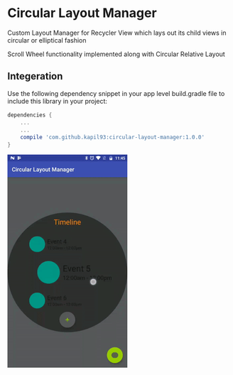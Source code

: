 # Circular Layout Manager
Custom Layout Manager for Recycler View which lays out its child views in circular or elliptical fashion

Scroll Wheel functionality implemented along with Circular Relative Layout


## Integeration

Use the following dependency snippet in your app level build.gradle file to include this library in your project:

```groovy
dependencies {
    ...
    ...
    compile 'com.github.kapil93:circular-layout-manager:1.0.0'
}
```
![Animation](app/src/main/res/assets/clm.gif)

